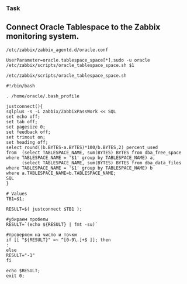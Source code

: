 ### Task
## Connect Oracle Tablespace to the Zabbix monitoring system.
`/etc/zabbix/zabbix_agentd.d/oracle.conf`
```
UserParameter=oracle.tablespace_space[*],sudo -u oracle /etc/zabbix/scripts/oracle_tablespace_space.sh $1
```
`/etc/zabbix/scripts/oracle_tablespace_space.sh`
```
#!/bin/bash

. /home/oracle/.bash_profile

justconnect(){
sqlplus -s -L zabbix/ZabbixPassWork << SQL
set echo off;
set tab off;
set pagesize 0;
set feedback off;
set trimout on;
set heading off;
select round((b.BYTES-a.BYTES)*100/b.BYTES,2) percent_used
from  (select TABLESPACE_NAME, sum(BYTES) BYTES from dba_free_space where TABLESPACE_NAME = '$1' group by TABLESPACE_NAME) a,
      (select TABLESPACE_NAME, sum(BYTES) BYTES from dba_data_files where TABLESPACE_NAME = '$1' group by TABLESPACE_NAME) b
where a.TABLESPACE_NAME=b.TABLESPACE_NAME;
SQL
}

# Values
TB1=$1;

RESULT=$( justconnect $TB1 );

#убираем пробелы
RESULT=`(echo ${RESULT} | fmt -su)`

#проверяем на число и точки
if [[ "${RESULT}" =~ ^[0-9\.]+$ ]]; then
:
else
RESULT="-1"
fi

echo $RESULT;
exit 0;

```
